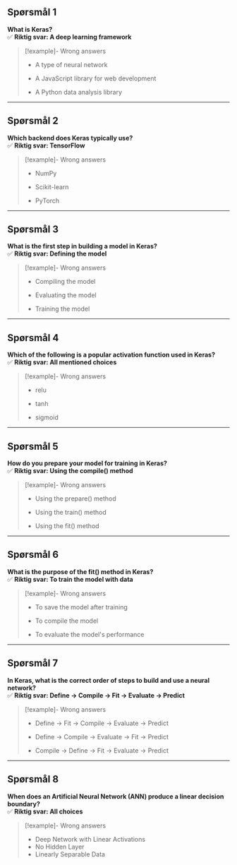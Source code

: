 ## Spørsmål 1

**What is Keras?**  
✅ **Riktig svar: A deep learning framework**

> [!example]- Wrong answers
> 
> - A type of neural network
>     
> - A JavaScript library for web development
>     
> - A Python data analysis library
>     

---

## Spørsmål 2

**Which backend does Keras typically use?**  
✅ **Riktig svar: TensorFlow**

> [!example]- Wrong answers
> 
> - NumPy
>     
> - Scikit-learn
>     
> - PyTorch
>     

---

## Spørsmål 3

**What is the first step in building a model in Keras?**  
✅ **Riktig svar: Defining the model**

> [!example]- Wrong answers
> 
> - Compiling the model
>     
> - Evaluating the model
>     
> - Training the model
>     

---

## Spørsmål 4

**Which of the following is a popular activation function used in Keras?**  
✅ **Riktig svar: All mentioned choices**

> [!example]- Wrong answers
> 
> - relu
>     
> - tanh
>     
> - sigmoid
>     

---

## Spørsmål 5

**How do you prepare your model for training in Keras?**  
✅ **Riktig svar: Using the compile() method**

> [!example]- Wrong answers
> 
> - Using the prepare() method
>     
> - Using the train() method
>     
> - Using the fit() method
>     

---

## Spørsmål 6

**What is the purpose of the fit() method in Keras?**  
✅ **Riktig svar: To train the model with data**

> [!example]- Wrong answers
> 
> - To save the model after training
>     
> - To compile the model
>     
> - To evaluate the model's performance
>     

---

## Spørsmål 7

**In Keras, what is the correct order of steps to build and use a neural network?**  
✅ **Riktig svar: Define → Compile → Fit → Evaluate → Predict**

> [!example]- Wrong answers
> 
> - Define → Fit → Compile → Evaluate → Predict
>     
> - Define → Compile → Evaluate → Fit → Predict
>     
> - Compile → Define → Fit → Evaluate → Predict
>     

---

## Spørsmål 8

**When does an Artificial Neural Network (ANN) produce a linear decision boundary?**  
✅ **Riktig svar: All choices**

> [!example]- Wrong answers
> - Deep Network with Linear Activations
> -  No Hidden Layer
> -  Linearly Separable Data

